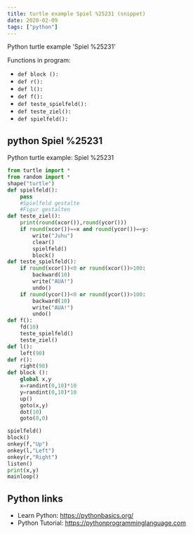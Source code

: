 ```yaml
---
title: turtle example Spiel %25231 (snippet)
date: 2020-02-09
tags: ["python"]
---
```

Python turtle example 'Spiel %25231'

Functions in program: 
* `def block ():`
* `def r():`
* `def l():`
* `def f():`
* `def teste_spielfeld():`
* `def teste_ziel():`
* `def spielfeld():`

## python Spiel %25231

Python turtle example: Spiel %25231

```python
from turtle import *
from random import *
shape("turtle")
def spielfeld():
    pass
    #Spielfeld gestalte
    #Figur gestalten
def teste_ziel():
    print(round(xcor()),round(ycor()))
    if round(xcor())==x and round(ycor())==y:
        write("Juhu")
        clear()
        spielfeld()
        block()
def teste_spielfeld():
    if round(xcor())<0 or round(xcor())>100:
        backward(10)
        write("AUA!")
        undo()
    if round(ycor())<0 or round(ycor())>100:
        backward(10)
        write("AUA!")
        undo()
def f():
    fd(10)
    teste_spielfeld()
    teste_ziel()    
def l():
    left(90)
def r():
    right(90)
def block ():
    global x,y
    x=randint(0,10)*10
    y=randint(0,10)*10
    up()
    goto(x,y)
    dot(10)
    goto(0,0)

spielfeld()
block()
onkey(f,"Up")
onkey(l,"Left")
onkey(r,"Right")
listen()
print(x,y)
mainloop()

```

## Python links

- Learn Python: https://pythonbasics.org/
- Python Tutorial: https://pythonprogramminglanguage.com
